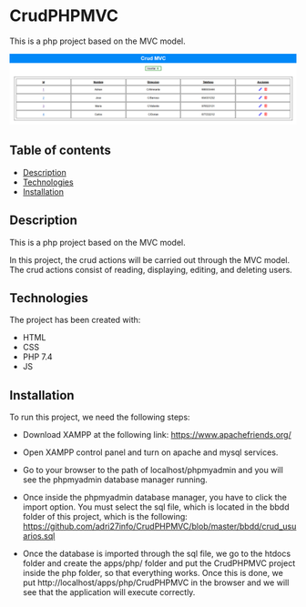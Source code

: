 # CrudPHPMVC

This is a php project based on the MVC model.

![Image text](img/app-preview.png)

## Table of contents

- [Description](#description)
- [Technologies](#technologies)
- [Installation](#installation)

## Description

This is a php project based on the MVC model.

In this project, the crud actions will be carried out through the MVC model. The crud actions consist of reading, displaying, editing, and deleting users.

## Technologies

The project has been created with:

- HTML
- CSS
- PHP 7.4
- JS

## Installation

To run this project, we need the following steps:

- Download XAMPP at the following link: https://www.apachefriends.org/

- Open XAMPP control panel and turn on apache and mysql services.

- Go to your browser to the path of localhost/phpmyadmin and you will see the phpmyadmin database manager running.

- Once inside the phpmyadmin database manager, you have to click the import option. You must select the sql file, which is located in the bbdd folder of this project, which is the following: https://github.com/adri27info/CrudPHPMVC/blob/master/bbdd/crud_usuarios.sql

- Once the database is imported through the sql file, we go to the htdocs folder and create the apps/php/ folder and put the CrudPHPMVC project inside the php folder, so that everything works. Once this is done, we put http://localhost/apps/php/CrudPHPMVC in the browser and we will see that the application will execute correctly.
